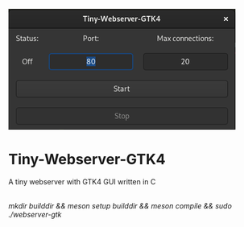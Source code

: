 <p><img src="screenshot.png" alt="screenshot"></img></p>
<p><h1>Tiny-Webserver-GTK4</h1></p>
<p>A tiny webserver with GTK4 GUI written in C</p>
<br><i>
mkdir builddir &&
meson setup builddir &&
meson compile &&
sudo ./webserver-gtk
<br></i>

